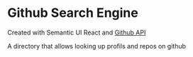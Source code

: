 # Github Search Engine

Created with Semantic UI React and [Github API](https://api.github.com/search/repositories?q=RESEARCH)

A directory that allows looking up profils and repos on github
